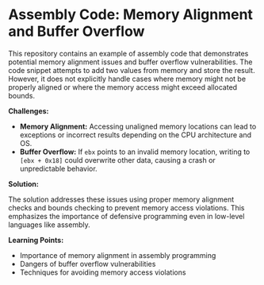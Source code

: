 # Assembly Code: Memory Alignment and Buffer Overflow

This repository contains an example of assembly code that demonstrates potential memory alignment issues and buffer overflow vulnerabilities. The code snippet attempts to add two values from memory and store the result. However, it does not explicitly handle cases where memory might not be properly aligned or where the memory access might exceed allocated bounds.

**Challenges:**

* **Memory Alignment:** Accessing unaligned memory locations can lead to exceptions or incorrect results depending on the CPU architecture and OS.
* **Buffer Overflow:** If `ebx` points to an invalid memory location, writing to `[ebx + 0x18]` could overwrite other data, causing a crash or unpredictable behavior.

**Solution:**

The solution addresses these issues using proper memory alignment checks and bounds checking to prevent memory access violations. This emphasizes the importance of defensive programming even in low-level languages like assembly.

**Learning Points:**
* Importance of memory alignment in assembly programming
* Dangers of buffer overflow vulnerabilities
* Techniques for avoiding memory access violations